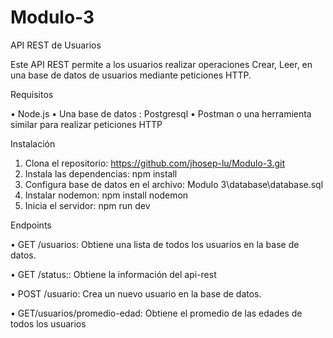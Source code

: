 # Modulo-3
API REST de Usuarios

Este API REST permite a los usuarios realizar operaciones Crear, Leer, en una base de datos de usuarios mediante peticiones HTTP.

Requisitos

•	Node.js
•	Una base de datos :  Postgresql
•	Postman o una herramienta similar para realizar peticiones HTTP

Instalación

1.	Clona el repositorio: https://github.com/jhosep-lu/Modulo-3.git
2.	Instala las dependencias: npm install
3.	Configura base de datos en el archivo: Modulo 3\database\database.sql
4.	Instalar nodemon:  npm install nodemon
5.	Inicia el servidor: npm run dev

Endpoints

•	GET /usuarios: Obtiene una lista de todos los usuarios en la base de datos.

•	GET /status:: Obtiene la  información del api-rest

•	POST /usuario: Crea un nuevo usuario en la base de datos.

•	GET/usuarios/promedio-edad: Obtiene el promedio de las edades de todos los usuarios

